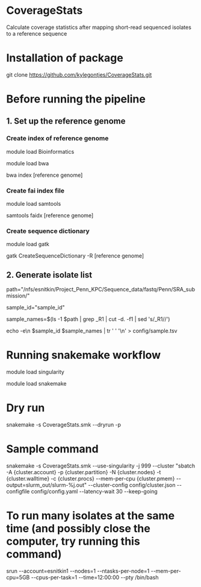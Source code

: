 # CoverageStats
Calculate coverage statistics after mapping short-read sequenced isolates to a reference sequence

# Installation of package
git clone https://github.com/kylegontjes/CoverageStats.git

# Before running the pipeline
## 1. Set up the reference genome  
### Create index of reference genome
module load Bioinformatics 

module load bwa 

bwa index [reference genome] 
### Create fai index file
module load samtools 

samtools faidx [reference genome] 

### Create sequence dictionary
module load gatk 

gatk CreateSequenceDictionary -R [reference genome] 

## 2. Generate isolate list
path="/nfs/esnitkin/Project_Penn_KPC/Sequence_data/fastq/Penn/SRA_submission/"

sample_id="sample_id" 

sample_names=$(ls -1 $path | grep _R1 | cut -d. -f1 | sed 's/_R1//')

echo -e\n $sample_id $sample_names | tr ' ' '\n' > config/sample.tsv

# Running snakemake workflow
module load singularity

module load snakemake

# Dry run
snakemake -s CoverageStats.smk --dryrun -p

# Sample command
snakemake -s CoverageStats.smk --use-singularity -j 999 --cluster "sbatch -A {cluster.account} -p {cluster.partition} -N {cluster.nodes} -t {cluster.walltime} -c {cluster.procs} --mem-per-cpu {cluster.pmem} --output=slurm_out/slurm-%j.out" --cluster-config config/cluster.json --configfile config/config.yaml --latency-wait 30 --keep-going 

# To run many isolates at the same time (and possibly close the computer, try running this command)
srun --account=esnitkin1 --nodes=1 --ntasks-per-node=1 --mem-per-cpu=5GB --cpus-per-task=1 --time=12:00:00 --pty /bin/bash
